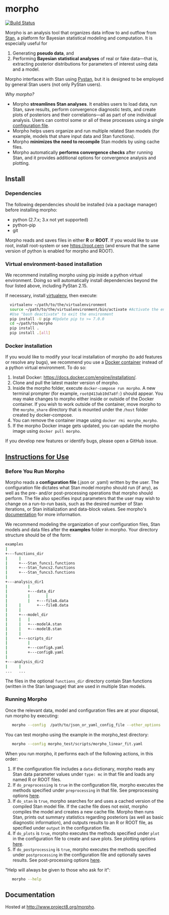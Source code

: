 morpho
======

[![Build Status](https://travis-ci.org/project8/morpho.svg?branch=master)](https://travis-ci.org/project8/morpho)

   Morpho is an analysis tool that organizes data inflow to and outflow from [Stan](http://mc-stan.org/), a platform for Bayesian statistical modeling and computation. It is especially useful for
  1) Generating **pseudo data**, and
  2) Performing **Bayesian statistical analyses** of real or fake data—that is, extracting posterior distributions for parameters of interest using data and a model.

Morpho interfaces with Stan using [Pystan](https://pystan.readthedocs.io/en/latest/), but it is designed to be employed by general Stan users (not only PyStan users).

_Why morpho?_
  - Morpho **streamlines Stan analyses**. It enables users to load data, run Stan, save results, perform convergence diagnostic tests, and create plots of posteriors and their correlations—all as part of one individual analysis. Users can control some or all of these processes using a single [configuration file](http://morpho.readthedocs.io/en/latest/morpho.html#an-example-file).
  - Morpho helps users organize and run multiple related Stan models (for example, models that share input data and Stan functions).
  - Morpho **minimizes the need to recompile** Stan models by using cache files.
  - Morpho automatically **performs convergence checks** after running Stan, and it provides additional options for convergence analysis and plotting.


Install
---------------

### Dependencies ###

The following dependencies should be installed (via a package manager) before installing morpho:
  - python (2.7.x; 3.x not yet supported)
  - python-pip
  - git

  Morpho reads and saves files in either **R** or **ROOT**. 
  If you would like to use root, install root-system or see https://root.cern (and ensure that the same version of python is enabled for morpho and ROOT).

### Virtual environment-based installation ###

  We recommend installing morpho using pip inside a python virtual environment. Doing so will automatically install dependencies beyond the four listed above, including PyStan 2.15.
  
  If necessary, install [virtualenv](https://virtualenv.pypa.io/en/stable/), then execute:
  ```bash
	virtualenv ~/path/to/the/virtualenvironment
	source ~/path/to/the/virtualenvironment/bin/activate #Activate the environment
	#Use "bash deactivate" to exit the environment
	pip install -U pip #Update pip to >= 7.0.0
	cd ~/path/to/morpho
	pip install .
	pip install .[all]
  ```

### Docker installation ###

   If you would like to modify your local installation of morpho (to add features or resolve any bugs), we recommend you use a [Docker container](https://docs.docker.com/get-started/) instead of a python virtual environment. To do so:

  1. Install Docker: https://docs.docker.com/engine/installation/.
  2. Clone and pull the latest master version of morpho.
  3. Inside the morpho folder, execute ```docker-compose run morpho```. A new terminal prompter (for example, ```root@413ab10d7a8f:```) should appear.
  You may make changes to morpho either inside or outside of the Docker container. If you wish to work outside of the container, move morpho to the ```morpho_share``` directory that is mounted under the ```/host``` folder created by docker-compose.
  4. You can remove the container image using ```docker rmi morpho_morpho```.
  5. If the morpho Docker image gets updated, you can update the morpho image using ```docker pull morpho```.

   If you develop new features or identify bugs, please open a GitHub issue.



[Instructions for Use](#instructions-for-use)
---------------
### Before You Run Morpho ###

Morpho reads a **configuration file** (.json or .yaml) written by the user. The configuration file dictates what Stan model morpho should run (if any), as well as the pre- and/or post-processing operations that morpho should perform. The file also specifies input parameters that the user may wish to change on a run-to-run basis, such as the desired number of Stan iterations, or Stan initialization and data-block values. See morpho's [documentation](http://morpho.readthedocs.io/en/latest/morpho.html#an-example-file) for more information.

We recommend modeling the organization of your configuration files, Stan models and data files after the **examples** folder in morpho. Your directory structure should be of the form:

```bash
examples
|
+---functions_dir
|	  |
|	  +---Stan_funcs1.functions
|	  +---Stan_funcs2.functions
|	  +---Stan_funcs3.functions
|
+---analysis_dir1
|         |
|         +---data_dir
|         |       |
|     	  |	  +---fileA.data
|	  |       +---fileB.data
|	  |
|	  +---model_dir
|	  |	  |
|	  |	  +---modelA.stan
|	  |	  +---modelB.stan
|	  |
|	  +---scripts_dir
|	  	  |
|	  	  +---configA.yaml
|	  	  +---configB.yaml
|
+---analysis_dir2
|	  |
...	  ...
```
The files in the optional ```functions_dir``` directory contain Stan functions (written in the Stan language) that are used in multiple Stan models.


### Running Morpho ###

Once the relevant data, model and configuration files are at your disposal, run morpho by executing:
```bash
   morpho --config  /path/to/json_or_yaml_config_file --other_options
```

You can test morpho using the example in the morpho_test directory:
```bash
   morpho --config morpho_test/scripts/morpho_linear_fit.yaml
```

When you run morpho, it performs each of the following actions, in this order:
   1. If the configuration file includes a ```data``` dictionary, morpho reads any Stan data parameter values under ```type: mc``` in that file and loads any named R or ROOT files.
   2. If ```do_preprocessing``` is ```true``` in the configuration file, morpho executes the methods specified under ```preprocessing``` in that file. See preprocessing options [here](http://morpho.readthedocs.io/en/latest/preprocessing.html).
   3. If ```do_stan``` is ```true```, morpho searches for and uses a cached version of the compiled Stan model file. If the cache file does not exist, morpho compiles the model and creates a new cache file. Morpho then runs Stan, prints out summary statistics regarding posteriors (as well as basic diagnostic information), and outputs results to an R or ROOT file, as specified under ```output``` in the configuration file.
   4. If ```do_plots``` is ```true```, morpho executes the methods specified under ```plot``` in the configuration file to create and save plots. See plotting options [here](http://morpho.readthedocs.io/en/latest/plot.html).
   5. If ```do_postprocessing``` is ```true```, morpho executes the methods specified under ```postprocessing``` in the configuration file and optionally saves results. See post-processing options [here](http://morpho.readthedocs.io/en/latest/postprocessing.html).
   

"Help will always be given to those who ask for it":
```bash
   morpho --help
```


Documentation
---------------

Hosted at http://www.project8.org/morpho.
